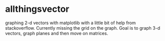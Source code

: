 # allthingsvector
graphing 2-d vectors with matplotlib with a little bit of help from stackoverflow.
Currently missing the grid on the graph.
Goal is to graph 3-d vectors, graph planes and then move on matrices.
